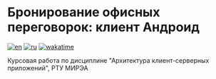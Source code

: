 # Бронирование офисных переговорок: клиент Андроид

[![en](https://img.shields.io/badge/lang-en-blue.svg)](README.md)
[![ru](https://img.shields.io/badge/lang-ru-red.svg)](README.ru.md)
[![wakatime](https://wakatime.com/badge/user/1d230f86-133e-401a-ace9-7805218f18d8/project/6a3e980e-993e-42b0-a86b-344037cfaf12.svg)](https://wakatime.com/badge/user/1d230f86-133e-401a-ace9-7805218f18d8/project/6a3e980e-993e-42b0-a86b-344037cfaf12)

Курсовая работа по дисциплине "Архитектура клиент-серверных приложений", РТУ МИРЭА
